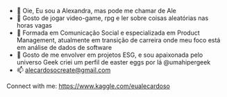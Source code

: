 - 👋 Oie, Eu sou a Alexandra, mas pode me chamar de Ale
- 👀 Gosto de jogar video-game, rpg e ler sobre coisas aleatórias nas horas vagas
- 🌱 Formada em Comunicação Social e especializada em Product Management, atualmente em transição de carreira onde meu foco está em análise de dados de software
- 💞️ Gosto de me envolver em projetos ESG, e sou apaixonada pelo universo Geek criei um perfil de easter eggs por lá @umahipergeek
- 📫 alecardosocreate@gmail.com
  
Connect with me:
https://www.kaggle.com/eualecardoso 


<!---
Alecardosocreate/Alecardosocreate is a ✨ special ✨ repository because its `README.md` (this file) appears on your GitHub profile.
You can click the Preview link to take a look at your changes.
--->
